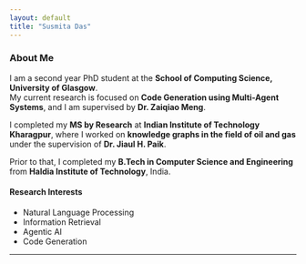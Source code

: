 ```yaml
---
layout: default
title: "Susmita Das"
---
```





###  About Me

I am a second year PhD student at the **School of Computing Science, University of Glasgow**.  
My current research is focused on **Code Generation using Multi-Agent Systems**, and I am supervised by **Dr. Zaiqiao Meng**.

I completed my **MS by Research** at **Indian Institute of Technology Kharagpur**, where I worked on **knowledge graphs in the field of oil and gas** under the supervision of **Dr. Jiaul H. Paik**.

Prior to that, I completed my **B.Tech in Computer Science and Engineering** from **Haldia Institute of Technology**, India.


#### Research Interests

- Natural Language Processing  
- Information Retrieval  
- Agentic AI  
- Code Generation

---



